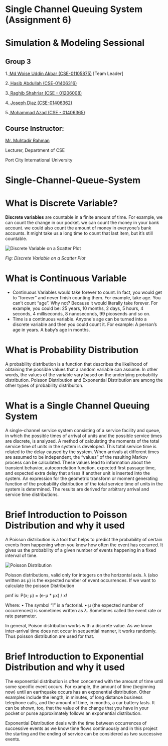 #  Single Channel Queuing System (Assignment 6)
#  Simulation & Modeling Sessional

##  Group 3 
                       
   1.[ Md Woise Uddin Akbar (CSE-01105875)](https://github.com/OKCSE/)  [Team Leader]
   
   2.[ Hasib Abdullah (CSE-01406316)](https://github.com/hasibctg/)
   
   3.[ Raghib Shahriar (CSE - 01206008)](https://github.com/Raghib6/)
   
   4.[ Joseph Diaz (CSE-01406362)](https://github.com/Joseph440G0/)
   
   5.[ Mohammad Azad  (CSE - 01406365)](https://github.com/jrazad10/)

## Course Instructor:
   
   [Mr. Muhtadir Rahman](https://github.com/muhtadir)
   
   Lecturer, Department of CSE
   
   Port City International University

# Single-Channel-Queue-System

# What is Discrete Variable?

**Discrete variables** are countable in a finite amount of time. For example, we can count the change in our pocket. we can count the money in your bank account. we could also count the amount of money in everyone’s bank accounts. It might take us a long time to count that last item, but it’s still countable.

![Discrete Variable on a Scatter Plot](https://www.statisticshowto.com/wp-content/uploads/2013/09/scatter-plot-2.jpg)

*Fig: Discrete Variable on a Scatter Plot*

# What is Continuous Variable #

* Continuous Variables would take forever to count. In fact, you would get to “forever” and never finish counting them. For example, take age. You can’t count “age”. Why not? Because it would literally take forever. For example, you could be:
25 years, 10 months, 2 days, 5 hours, 4 seconds, 4 milliseconds, 8 nanoseconds, 99 picosends and so on.
* Time is a continuous variable. Anyone's age can be turned into a discrete variable and then you could count it. For example:
A person’s age in years.
A baby’s age in months.

# What is Probability Distribution #

A probability distribution is a function that describes the likelihood of obtaining the possible values that a random variable can assume. In other words, the values of the variable vary based on the underlying probability distribution. Poisson Distribution and Exponential Distribution are among the other types of probability distribuiton.

# What is a Single Channel Queuing System #

A single-channel service system consisting of a service facility and queue, in which the possible times of arrival of units and the possible service times are discrete, is analyzed. A method of calculating the moments of the total service time of units in the system is developed. This total service time is related to the delay caused by the system. When arrivals at different times are assumed to be independent, the “values” of the resulting Markov process can be calculated. These values lead to information about the transient behavior, autocorrelation function, expected first passage time, and expected extra delay that arises if another unit is inserted into the system. An expression for the geometric transform or moment generating function of the probability distribution of the total service time of units in the system is determined. The results are derived for arbitrary arrival and service time distributions.

# Brief Introduction to Poisson Distribution and why it used #

A Poisson distribution is a tool that helps to predict the probability of certain events from happening when you know how often the event has occurred. It gives us the probability of a given number of events happening in a fixed interval of time.

![Poisson Distribution](https://user-images.githubusercontent.com/34852930/113517414-9eb70580-95a1-11eb-85b2-4a6b75ad5bc6.png)

Poisson distributions, valid only for integers on the horizontal axis. λ (also written as μ) is the expected number of event occurrences.
If we want to calculate the poisson Distribution 

pmf is: P(x; μ) = (e-μ * μx) / x!

Where:
•	The symbol “!” is a factorial.
•	μ (the expected number of occurrences) is sometimes written as λ. Sometimes called the event rate or rate parameter.

In general, Poison distribution works with a discrete value. As we know inter-arrival time does not occur in sequential manner, it works randomly. Thus poisson distribution are used for that.


# Brief Introduction to Exponential Distribution and why it used #

The exponential distribution is often concerned with the amount of time until some specific event occurs. For example, the amount of time (beginning now) until an earthquake occurs has an exponential distribution. Other examples include the length, in minutes, of long distance business telephone calls, and the amount of time, in months, a car battery lasts. It can be shown, too, that the value of the change that you have in your pocket or purse approximately follows an exponential distribution.

Exponential Distribution deals with the time between occurrences of successive events as we know time flows continuously and in this project the starting and  the ending of service can be considered as two successive events.
